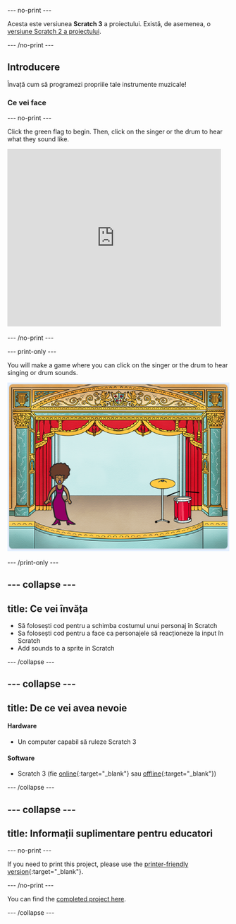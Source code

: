 \--- no-print \---

Acesta este versiunea **Scratch 3** a proiectului. Există, de asemenea, o [versiune Scratch 2 a proiectului](https://projects.raspberrypi.org/en/projects/rock-band-scratch2).

\--- /no-print \---

## Introducere

Învață cum să programezi propriile tale instrumente muzicale!

### Ce vei face

\--- no-print \---

Click the green flag to begin. Then, click on the singer or the drum to hear what they sound like.

<div class="scratch-preview">
  <iframe allowtransparency="true" width="485" height="402" src="https://scratch.mit.edu/projects/embed/276872220/?autostart=false" frameborder="0" scrolling="no"></iframe>
</div>

\--- /no-print \---

\--- print-only \---

You will make a game where you can click on the singer or the drum to hear singing or drum sounds.

![game screenshot](images/demo.png)

\--- /print-only \---

## \--- collapse \---

## title: Ce vei învăța

+ Să folosești cod pentru a schimba costumul unui personaj în Scratch
+ Sa folosești cod pentru a face ca personajele să reacționeze la input în Scratch
+ Add sounds to a sprite in Scratch

\--- /collapse \---

## \--- collapse \---

## title: De ce vei avea nevoie

#### Hardware

+ Un computer capabil să ruleze Scratch 3

#### Software

+ Scratch 3 (fie [online](http://rpf.io/scratchon){:target="_blank"} sau [offline](http://rpf.io/scratchoff){:target="_blank"})

\--- /collapse \---

## \--- collapse \---

## title: Informații suplimentare pentru educatori

\--- no-print \---

If you need to print this project, please use the [printer-friendly version](https://projects.raspberrypi.org/en/projects/rock-band/print){:target="_blank"}.

\--- /no-print \---

You can find the [completed project here](http://rpf.io/p/en/rock-band-get).

\--- /collapse \---